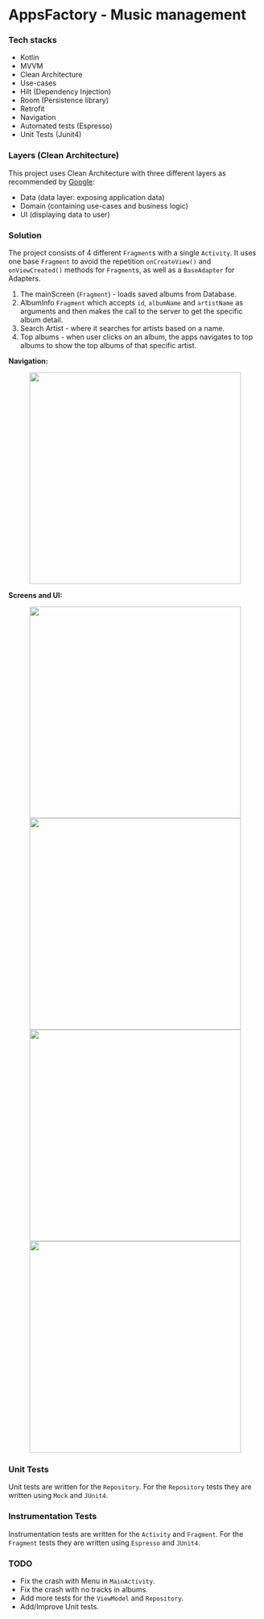 # AppsFactory - Music management

### Tech stacks

- Kotlin
- MVVM
- Clean Architecture
- Use-cases
- Hilt (Dependency Injection)
- Room (Persistence library)
- Retrofit
- Navigation
- Automated tests (Espresso)
- Unit Tests (Junit4)

### Layers (Clean Architecture)

This project uses Clean Architecture with three different layers as recommended
by [Google](https://developer.android.com/topic/architecture?gclid=Cj0KCQjwnP-ZBhDiARIsAH3FSRcqhwDHkL89guXx0hxFBQPoMx0rabJWKBWiMJi-Fc9hJf5i4vwx6JwaAi_iEALw_wcB&gclsrc=aw.ds#recommended-app-arch):

- Data (data layer: exposing application data)
- Domain (containing use-cases and business logic)
- UI (displaying data to user)

### Solution

The project consists of 4 different `Fragment`s with a single `Activity`. It uses one
base `Fragment` to avoid the repetition `onCreateView()` and `onViewCreated()` methods for `Fragment`s, as well as a `BaseAdapter` for Adapters.

1. The mainScreen (`Fragment`) - loads saved albums from Database.
2. AlbumInfo `Fragment` which accepts `id`, `albumName` and `artistName` as arguments and then makes
   the call to the server to get the specific album detail.
3. Search Artist - where it searches for artists based on a name.
4. Top albums - when user clicks on an album, the apps navigates to top albums to show the top
   albums of that specific artist.

**Navigation:**

<p align="center">
<img src="https://i.imgur.com/zS63MnP.png" height="420" />
</p>

**Screens and UI:**

<p align="center">

<img src="https://i.imgur.com/C9wYaaK.png" height="420" />
<img src="https://i.imgur.com/e6Iqk6o.png" height="420" />
<img src="https://i.imgur.com/1x9Pm3m.png" height="420" />
<img src="https://i.imgur.com/ruVU2VB.png" height="420" />

</p>

### Unit Tests

Unit tests are written for the `Repository`. For the `Repository` tests they are written
using `Mock` and `JUnit4`.

### Instrumentation Tests

Instrumentation tests are written for the `Activity` and `Fragment`. For the `Fragment` tests they
are written using `Espresso` and `JUnit4`.

### TODO

- Fix the crash with Menu in `MainActivity`.
- Fix the crash with no tracks in albums.
- Add more tests for the `ViewModel` and `Repository`.
- Add/Improve Unit tests.
